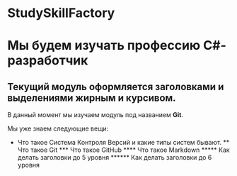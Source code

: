 # StudySkillFactory
# Мы будем изучать профессию C#-разработчик
## Текущий модуль оформляется заголовками и выделениями жирным и курсивом.
В данный момент мы изучаем модуль под названием **Git**.

Мы уже знаем следующие вещи:
* Что такое Система Контроля Версий и какие типы систем бывают.
** Что такое Git
*** Что такое GitHub
**** Что такое Markdown
***** Как делать заголовки до 5 уровня
****** Как делать заголовки до 6 уровня
